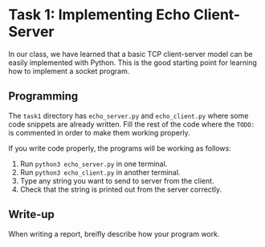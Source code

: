# Task 1: Implementing Echo Client-Server

In our class, we have learned that a basic TCP client-server model can be easily implemented with Python. This is the good starting point for learning how to implement a socket program. 

## Programming

The `task1` directory has `echo_server.py` and `echo_client.py` where some code snippets are already written. Fill the rest of the code where the `TODO:` is commented in order to make them working properly.

If you write code properly, the programs will be working as follows:

1. Run `python3 echo_server.py` in one terminal.
3. Run `python3 echo_client.py` in another terminal.
4. Type any string you want to send to server from the client.
5. Check that the string is printed out from the server correctly.

## Write-up

When writing a report, breifly describe how your program work.

